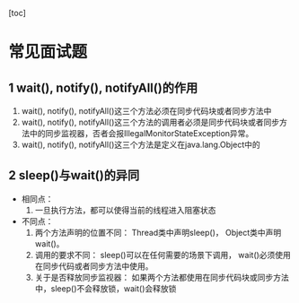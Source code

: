 [toc]

# 常见面试题

## 1 wait(), notify(), notifyAll()的作用

1. wait(), notify(), notifyAll()这三个方法必须在同步代码块或者同步方法中
2. wait(), notify(), notifyAll()这三个方法的调用者必须是同步代码块或者同步方法中的同步监视器，否者会报IllegalMonitorStateException异常。
3. wait(), notify(), notifyAll()这三个方法是定义在java.lang.Object中的

## 2 sleep()与wait()的异同

- 相同点：
    1.  一旦执行方法，都可以使得当前的线程进入阻塞状态 
- 不同点：
    1. 两个方法声明的位置不同： 
        Thread类中声明sleep()， Object类中声明wait()。
    2. 调用的要求不同： 
        sleep()可以在任何需要的场景下调用， wait()必须使用在同步代码或者同步方法中使用。
    3.  关于是否释放同步监视器：
        如果两个方法都使用在同步代码块或同步方法中，sleep()不会释放锁，wait()会释放锁